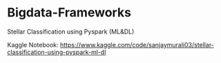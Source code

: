 # Bigdata-Frameworks
Stellar Classification using Pyspark (ML&amp;DL)

Kaggle Notebook: https://www.kaggle.com/code/sanjaymurali03/stellar-classification-using-pyspark-ml-dl
